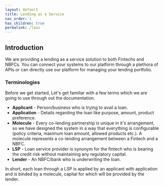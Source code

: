 ```yaml
---
layout: default
title: Lending as a Service
nav_order: 1
has_children: true
permalink: /laas
---
```


## Introduction

We are providing a lending as a service solution to both Fintechs and NBFCs. You can connect your systems to our platform through a plethora of APIs or can directly use our platform for managing your lending portfolio.

### Terminologies

Before we get started, Let's get familiar with a few terms which we are going to use through out the documentation.

- **Applicant** - Person/business who is trying to avail a loan. 
- **Application** - Details regarding the loan like purpose, amount, product preference. 
- **Molecule** - Every co-lending partnership is unique in it's arrangement, so we have designed the system in a way that everything is configurable (policy criteria, maximum loan amount, allowed products etc.). A molecule represents a co-lending arrangement between a Fintech and a NBFC.
- **LSP** - Loan service provider is synonym for the fintech who is bearing the credit risk without maintaining any regulatory capital.
- **Lender** - An NBFC/bank who is underwriting the loan.

In short, each loan through a LSP is applied by an applicant with application and is binded by a molecule, capital for which will be provided by the lender. 